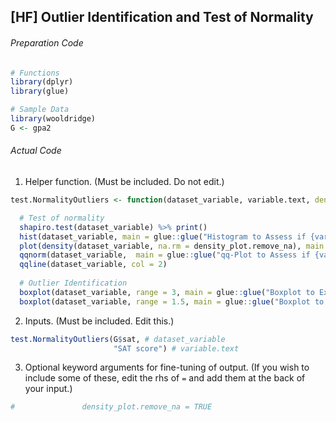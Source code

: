 ## \[HF\] Outlier Identification and Test of Normality
###### Preparation Code
```r
# Functions
library(dplyr)
library(glue)

# Sample Data
library(wooldridge)
G <- gpa2
```
###### Actual Code
1. Helper function. (Must be included. Do not edit.)
```r
test.NormalityOutliers <- function(dataset_variable, variable.text, density_plot.remove_na = TRUE){

  # Test of normality
  shapiro.test(dataset_variable) %>% print()
  hist(dataset_variable, main = glue::glue("Histogram to Assess if {variable.text} is Normally Distributed"))
  plot(density(dataset_variable, na.rm = density_plot.remove_na), main = glue::glue("Scatterplot to Assess if {variable.text} is Normally Distributed"))
  qqnorm(dataset_variable,  main = glue::glue("qq-Plot to Assess if {variable.text} is Normally Distributed"))
  qqline(dataset_variable, col = 2)
  
  # Outlier Identification
  boxplot(dataset_variable, range = 3, main = glue::glue("Boxplot to Examine Distribution of Extreme Outliers"))
  boxplot(dataset_variable, range = 1.5, main = glue::glue("Boxplot to Examine Distribution of Moderate Outliers"))}
```
2. Inputs. (Must be included. Edit this.)
```r
test.NormalityOutliers(G$sat, # dataset_variable
                       "SAT score") # variable.text
```
3. Optional keyword arguments for fine-tuning of output. (If you wish to include some of these, edit the rhs of `=` and add them at the back of your input.)
```r
#               density_plot.remove_na = TRUE
```

